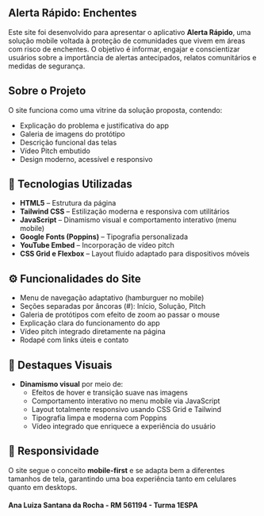 ## Alerta Rápido: Enchentes

Este site foi desenvolvido para apresentar o aplicativo **Alerta Rápido**, uma solução mobile voltada à proteção de comunidades que vivem em áreas com risco de enchentes. O objetivo é informar, engajar e conscientizar usuários sobre a importância de alertas antecipados, relatos comunitários e medidas de segurança.

## Sobre o Projeto

O site funciona como uma vitrine da solução proposta, contendo:

- Explicação do problema e justificativa do app
- Galeria de imagens do protótipo
- Descrição funcional das telas
- Vídeo Pitch embutido
- Design moderno, acessível e responsivo

## 🧠 Tecnologias Utilizadas

- **HTML5** – Estrutura da página
- **Tailwind CSS** – Estilização moderna e responsiva com utilitários
- **JavaScript** – Dinamismo visual e comportamento interativo (menu mobile)
- **Google Fonts (Poppins)** – Tipografia personalizada
- **YouTube Embed** – Incorporação de vídeo pitch
- **CSS Grid e Flexbox** – Layout fluido adaptado para dispositivos móveis

## ⚙️ Funcionalidades do Site

- Menu de navegação adaptativo (hamburguer no mobile)
- Seções separadas por âncoras (#): Início, Solução, Pitch
- Galeria de protótipos com efeito de zoom ao passar o mouse
- Explicação clara do funcionamento do app
- Vídeo pitch integrado diretamente na página
- Rodapé com links úteis e contato

## 🎨 Destaques Visuais

- **Dinamismo visual** por meio de:
  - Efeitos de hover e transição suave nas imagens
  - Comportamento interativo no menu mobile via JavaScript
  - Layout totalmente responsivo usando CSS Grid e Tailwind
  - Tipografia limpa e moderna com Poppins
  - Vídeo integrado que enriquece a experiência do usuário

## 📱 Responsividade

O site segue o conceito **mobile-first** e se adapta bem a diferentes tamanhos de tela, garantindo uma boa experiência tanto em celulares quanto em desktops.

#### Ana Luiza Santana da Rocha - RM 561194 - Turma 1ESPA
